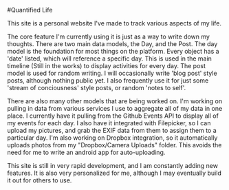 #Quantified Life

This site is a personal website I've made to track various aspects of my life.

The core feature I'm currently using it is just as a way to write down my
thoughts. There are two main data models, the Day, and the Post. The day model
is the foundation for most things on the platform. Every object has a 'date'
listed, which will reference a specific day. This is used in the main timeline
(Still in the works) to display activities for every day.
The post model is used for random writing. I will occasionally write 'blog
post' style posts, although nothing public yet. I also frequently use it for
just some 'stream of conciousness' style posts, or random 'notes to self'.

There are also many other models that are being worked on. I'm working on
pulling in data from various services I use to aggregate all of my data in one
place. I currently have it pulling from the Github Events API to display all
of my events for each day. I also have it integrated with Filepicker, so I can
upload my pictures, and grab the EXIF data from them to assign them to a
particular day. I'm also working on Dropbox integration, so it automatically
uploads photos from my "Dropbox/Camera Uploads" folder. This avoids the need
for me to write an android app for auto-uploading.

This site is still in very rapid development, and I am constantly adding new
features. It is also very personalized for me, although I may eventually build
it out for others to use.
